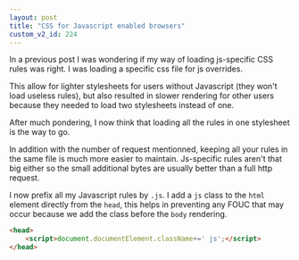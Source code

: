```yaml
---
layout: post
title: "CSS for Javascript enabled browsers"
custom_v2_id: 224
---
```


In a previous post I was wondering if my way of loading js-specific CSS rules
was right. I was loading a specific css file for js overrides.

This allow for lighter stylesheets for users without Javascript (they won't
load useless rules), but also resulted in slower rendering for other users
because they needed to load two stylesheets instead of one.

After much pondering, I now think that loading all the rules in one stylesheet
is the way to go.

In addition with the number of request mentionned, keeping all your rules in
the same file is much more easier to maintain. Js-specific rules aren't that
big either so the small additional bytes are usually better than a full http
request.

I now prefix all my Javascript rules by `.js`. I add a `js` class to the `html
`element directly from the `head`, this helps in preventing any FOUC that may
occur because we add the class before the `body` rendering.

```html
<head>  
    <script>document.documentElement.className+=' js';</script>  
</head>  
```

    
